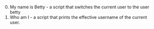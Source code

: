0. My name is Betty -  a script that switches the current user to the user betty
1. Who am I - a script that prints the effective username of the current user.
